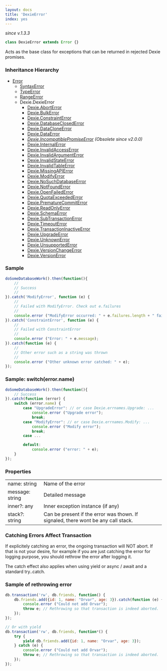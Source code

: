 ```yaml
---
layout: docs
title: 'DexieError'
index: yes
---
```

*since v.1.3.3*

```javascript
class DexieError extends Error {}
```
Acts as the base class for exceptions that can be returned in rejected Dexie promises.

### Inheritance Hierarchy

* [Error](https://developer.mozilla.org/en-US/docs/Web/JavaScript/Reference/Global_Objects/Error)
  * [SyntaxError](https://developer.mozilla.org/en-US/docs/Web/JavaScript/Reference/Global_Objects/SyntaxError)
  * [TypeError](https://developer.mozilla.org/en-US/docs/Web/JavaScript/Reference/Global_Objects/TypeError)
  * [RangeError](https://developer.mozilla.org/en-US/docs/Web/JavaScript/Reference/Global_Objects/RangeError)
  * Dexie.DexieError
    * [Dexie.AbortError](/docs/DexieErrors/Dexie.AbortError)
    * [Dexie.BulkError](/docs/DexieErrors/Dexie.BulkError)
    * [Dexie.ConstraintError](Dexie.ConstraintError)
    * [Dexie.DatabaseClosedError](/docs/DexieErrors/Dexie.DatabaseClosedError)
    * [Dexie.DataCloneError](/docs/DexieErrors/Dexie.DataCloneError)
    * [Dexie.DataError](/docs/DexieErrors/Dexie.DataError)
    * *[Dexie.IncompatiblePromiseError](/docs/DexieErrors/Dexie.IncompatiblePromiseError)  (Obsolete since v2.0.0)*
    * [Dexie.InternalError](/docs/DexieErrors/Dexie.InternalError)
    * [Dexie.InvalidAccessError](/docs/DexieErrors/Dexie.InvalidAccessError)
    * [Dexie.InvalidArgumentError](/docs/DexieErrors/Dexie.InvalidArgumentError)
    * [Dexie.InvalidStateError](/docs/DexieErrors/Dexie.InvalidStateError)
    * [Dexie.InvalidTableError](/docs/DexieErrors/Dexie.InvalidTableError)
    * [Dexie.MissingAPIError](/docs/DexieErrors/Dexie.MissingAPIError)
    * [Dexie.ModifyError](/docs/DexieErrors/Dexie.ModifyError)
    * [Dexie.NoSuchDatabaseError](/docs/DexieErrors/Dexie.NoSuchDatabaseError)
    * [Dexie.NotFoundError](/docs/DexieErrors/Dexie.NotFoundError)
    * [Dexie.OpenFailedError](/docs/DexieErrors/Dexie.OpenFailedError)
    * [Dexie.QuotaExceededError](/docs/DexieErrors/Dexie.QuotaExceededError)
    * [Dexie.PrematureCommitError](/docs/DexieErrors/Dexie.PrematureCommitError)
    * [Dexie.ReadOnlyError](/docs/DexieErrors/Dexie.ReadOnlyError)
    * [Dexie.SchemaError](/docs/DexieErrors/Dexie.SchemaError)
    * [Dexie.SubTransactionError](/docs/DexieErrors/Dexie.SubTransactionError)
    * [Dexie.TimeoutError](/docs/DexieErrors/Dexie.TimeoutError)
    * [Dexie.TransactionInactiveError](/docs/DexieErrors/Dexie.TransactionInactiveError)
    * [Dexie.UpgradeError](/docs/DexieErrors/Dexie.UpgradeError)
    * [Dexie.UnknownError](/docs/DexieErrors/Dexie.UnknownError)
    * [Dexie.UnsupportedError](/docs/DexieErrors/Dexie.UnsupportedError)
    * [Dexie.VersionChangeError](/docs/DexieErrors/Dexie.VersionChangeError)
    * [Dexie.VersionError](/docs/DexieErrors/Dexie.VersionError)

### Sample

```javascript
doSomeDatabaseWork().then(function(){
    //
    // Success
    //
}).catch('ModifyError', function (e) {
    //
    // Failed with ModifyError. Check out e.failures
    //
    console.error ("ModifyError occurred: " + e.failures.length + " failures"); +
}).catch('ConstraintError', function (e) {
    //
    // Failed with ConstraintError
    //
    console.error ("Error: " + e.message);
}).catch(function (e) {
    //
    // Other error such as a string was thrown
    //
    console.error ("Other unknown error catched: " + e);
});
```

### Sample: switch(error.name)

```javascript
doSomeDatabaseWork().then(function(){
    // Success
}).catch(function (error) {
    switch (error.name) {
        case "UpgradeError": // or case Dexie.errnames.Upgrade: ...
            console.error ("Upgrade error");
            break;
        case "ModifyError": // or case Dexie.errnames.Modify: ...
            console.error ("Modify error");
            break;
        case ...

        default:
            console.error ("error: " + e);
    }
});
```

### Properties

<table>
<tr><td>name: string</td><td>Name of the error</td></tr>
<tr><td>message: string</td><td>Detailed message</td></tr>
<tr><td>inner?: any</td><td>Inner exception instance (if any)</td></tr>
<tr><td>stack?: string</td><td>Can be present if the error was thown. If signaled, there wont be any call stack.</td></tr>
</table>

### Catching Errors Affect Transaction

If explicitely catching an error, the ongoing transaction will NOT abort. If that is not your desire, for example if you are just catching the error for logging purpose, you should rethrow the error after logging it.

The catch effect also applies when using yield or async / await and a standard try..catch.

### Sample of rethrowing error
```javascript
db.transaction('rw', db.friends, function() {
    db.friends.add({id: 1, name: "Orvar", age: 3}).catch(function (e) {
        console.error ("Could not add Orvar");
        throw e; // Rethrowing so that transaction is indeed aborted.
    });
});

// Or with yield
db.transaction('rw', db.friends, function*() {
    try {
        yield db.friends.add({id: 1, name: "Orvar", age: 3});
    } catch (e) {
        console.error ("Could not add Orvar");
        throw e; // Rethrowing so that transaction is indeed aborted.
    });
});
```
